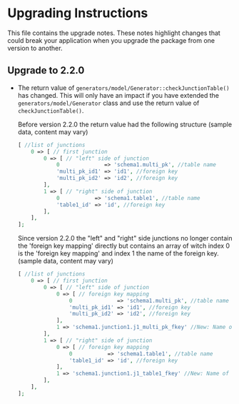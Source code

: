# Upgrading Instructions

This file contains the upgrade notes. These notes highlight changes that could break your
application when you upgrade the package from one version to another.

## Upgrade to 2.2.0

- The return value of `generators/model/Generator::checkJunctionTable()` has changed.
  This will only have an impact if you have extended the `generators/model/Generator` class
  and use the return value of `checkJunctionTable()`.

  Before version 2.2.0 the return value had the following structure (sample data, content may vary)

  ```php
  [ //list of junctions
      0 => [ // first junction
          0 => [ // "left" side of junction
              0              => 'schema1.multi_pk', //table name
              'multi_pk_id1' => 'id1', //foreign key
              'multi_pk_id2' => 'id2', //foreign key
          ],
          1 => [ // "right" side of junction
              0           => 'schema1.table1', //table name
              'table1_id' => 'id', //foreign key
          ],
      ],
  ];
  ```

  Since version 2.2.0 the "left" and "right" side junctions no longer contain the 'foreign key mapping' directly
  but contains an array of witch index 0 is the 'foreign key mapping' and index 1 the name of the foreign key.
  (sample data, content may vary)

  ```php
  [ //list of junctions
      0 => [ // first junction
          0 => [ // "left" side of junction
              0 => [ // foreign key mapping
                  0              => 'schema1.multi_pk', //table name
                  'multi_pk_id1' => 'id1', //foreign key
                  'multi_pk_id2' => 'id2', //foreign key
              ],
              1 => 'schema1.junction1.j1_multi_pk_fkey' //New: Name of the foreign key
          ],
          1 => [ // "right" side of junction
              0 => [ // foreign key mapping
                  0           => 'schema1.table1', //table name
                  'table1_id' => 'id', //foreign key
              ],
              1 => 'schema1.junction1.j1_table1_fkey' //New: Name of the foreign key
          ],
      ],
  ];
  ```
